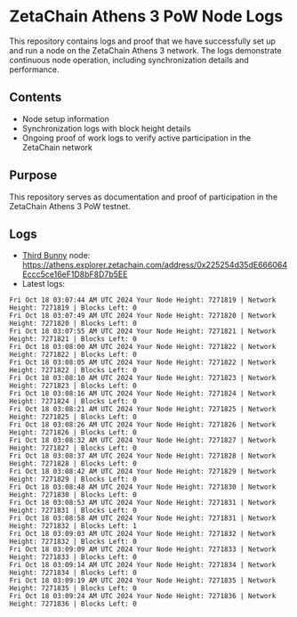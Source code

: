 # ZetaChain Athens 3 PoW Node Logs
This repository contains logs and proof that we have successfully set up and run a node on the ZetaChain Athens 3 network. The logs demonstrate continuous node operation, including synchronization details and performance.

## Contents
- Node setup information
- Synchronization logs with block height details
- Ongoing proof of work logs to verify active participation in the ZetaChain network

## Purpose
This repository serves as documentation and proof of participation in the ZetaChain Athens 3 PoW testnet.

## Logs

- [Third Bunny](https://thirdbunny.xyz/) node: https://athens.explorer.zetachain.com/address/0x225254d35dE666064Eccc5ce16eF1D8bF8D7b5EE
- Latest logs:
```
Fri Oct 18 03:07:44 AM UTC 2024 Your Node Height: 7271819 | Network Height: 7271819 | Blocks Left: 0
Fri Oct 18 03:07:49 AM UTC 2024 Your Node Height: 7271820 | Network Height: 7271820 | Blocks Left: 0
Fri Oct 18 03:07:55 AM UTC 2024 Your Node Height: 7271821 | Network Height: 7271821 | Blocks Left: 0
Fri Oct 18 03:08:00 AM UTC 2024 Your Node Height: 7271822 | Network Height: 7271822 | Blocks Left: 0
Fri Oct 18 03:08:05 AM UTC 2024 Your Node Height: 7271822 | Network Height: 7271822 | Blocks Left: 0
Fri Oct 18 03:08:10 AM UTC 2024 Your Node Height: 7271823 | Network Height: 7271823 | Blocks Left: 0
Fri Oct 18 03:08:16 AM UTC 2024 Your Node Height: 7271824 | Network Height: 7271824 | Blocks Left: 0
Fri Oct 18 03:08:21 AM UTC 2024 Your Node Height: 7271825 | Network Height: 7271825 | Blocks Left: 0
Fri Oct 18 03:08:26 AM UTC 2024 Your Node Height: 7271826 | Network Height: 7271826 | Blocks Left: 0
Fri Oct 18 03:08:32 AM UTC 2024 Your Node Height: 7271827 | Network Height: 7271827 | Blocks Left: 0
Fri Oct 18 03:08:37 AM UTC 2024 Your Node Height: 7271828 | Network Height: 7271828 | Blocks Left: 0
Fri Oct 18 03:08:42 AM UTC 2024 Your Node Height: 7271829 | Network Height: 7271829 | Blocks Left: 0
Fri Oct 18 03:08:48 AM UTC 2024 Your Node Height: 7271830 | Network Height: 7271830 | Blocks Left: 0
Fri Oct 18 03:08:53 AM UTC 2024 Your Node Height: 7271831 | Network Height: 7271831 | Blocks Left: 0
Fri Oct 18 03:08:58 AM UTC 2024 Your Node Height: 7271831 | Network Height: 7271832 | Blocks Left: 1
Fri Oct 18 03:09:03 AM UTC 2024 Your Node Height: 7271832 | Network Height: 7271832 | Blocks Left: 0
Fri Oct 18 03:09:09 AM UTC 2024 Your Node Height: 7271833 | Network Height: 7271833 | Blocks Left: 0
Fri Oct 18 03:09:14 AM UTC 2024 Your Node Height: 7271834 | Network Height: 7271834 | Blocks Left: 0
Fri Oct 18 03:09:19 AM UTC 2024 Your Node Height: 7271835 | Network Height: 7271835 | Blocks Left: 0
Fri Oct 18 03:09:24 AM UTC 2024 Your Node Height: 7271836 | Network Height: 7271836 | Blocks Left: 0
```
